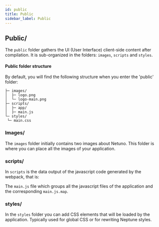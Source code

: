 ```yaml
---
id: public
title: Public
sidebar_label: Public
---
```


## Public/

The `public` folder gathers the UI (User Interface) client-side content after compilation. It is sub-organized in the folders: `images`, `scripts` and `styles`.

  #### Public folder structure

  By default, you will find the following structure when you enter the 'public' folder:

  ```plaintext
├─ images/
│  ├─ logo.png
│  └─ logo-main.png
├─ scripts/
│  ├─ app/
│  ├─ main.js
└─ styles/
   └─ main.css

  ```

  ### Images/

  The `images` folder initially contains two images about Netuno.  This folder is where you can place all the images of your application.

  ### scripts/

  In `scripts` is the data output of the javascript code generated by the webpack, that is:
  
  The `main.js` file which groups all the javascript files of the application and the corresponding `main.js.map`.

  ### styles/
  
  In the `styles` folder you can add CSS elements that will be loaded by the application. Typically used for global CSS or for rewriting Neptune styles.
